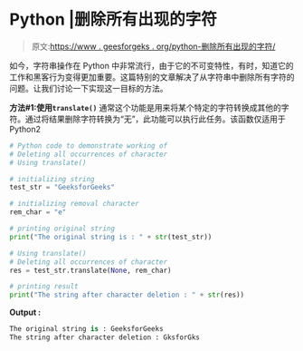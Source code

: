 # Python |删除所有出现的字符

> 原文:[https://www . geesforgeks . org/python-删除所有出现的字符/](https://www.geeksforgeeks.org/python-deleting-all-occurrences-of-character/)

如今，字符串操作在 Python 中非常流行，由于它的不可变特性，有时，知道它的工作和黑客行为变得更加重要。这篇特别的文章解决了从字符串中删除所有字符的问题。让我们讨论一下实现这一目标的方法。

**方法#1:使用`translate()`**
通常这个功能是用来将某个特定的字符转换成其他的字符。通过将结果删除字符转换为“无”，此功能可以执行此任务。该函数仅适用于 Python2

```py
# Python code to demonstrate working of
# Deleting all occurrences of character
# Using translate()

# initializing string 
test_str = "GeeksforGeeks"

# initializing removal character
rem_char = "e"

# printing original string 
print("The original string is : " + str(test_str))

# Using translate()
# Deleting all occurrences of character
res = test_str.translate(None, rem_char)

# printing result 
print("The string after character deletion : " + str(res))
```

**Output :**

```py
The original string is : GeeksforGeeks
The string after character deletion : GksforGks

```